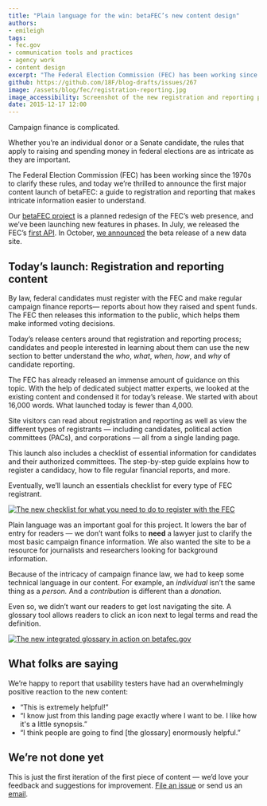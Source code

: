 ```yaml
---
title: "Plain language for the win: betaFEC’s new content design"
authors:
- emileigh
tags:
- fec.gov
- communication tools and practices
- agency work
- content design
excerpt: "The Federal Election Commission (FEC) has been working since the 1970s to clarify the rules for raising and spending money in federal elections, and today we’re thrilled to announce the first major content launch of betaFEC: a guide to registration and reporting that makes intricate information easier to understand."
github: https://github.com/18F/blog-drafts/issues/267
image: /assets/blog/fec/registration-reporting.jpg
image_accessibility: Screenshot of the new registration and reporting page
date: 2015-12-17 12:00
---
```


Campaign finance is complicated.

Whether you’re an individual donor or a Senate candidate, the rules that apply to raising and spending money in federal elections are as intricate as they are important.

The Federal Election Commission (FEC) has been working since the 1970s to clarify these rules, and today we’re thrilled to announce the first major content launch of betaFEC: a guide to registration and reporting that makes intricate information easier to understand.

Our [betaFEC project](http://beta.fec.gov) is a planned redesign of the FEC’s web presence, and we’ve been launching new features in phases. In July, we released the FEC’s [first API](https://18f.gsa.gov/2015/07/08/openfec-api/). In October, [we announced](https://18f.gsa.gov/2015/10/29/welcome-to-betafec/) the beta release of a new data site.

Today’s launch: Registration and reporting content
--------------------------------------------------

By law, federal candidates must register with the FEC and make regular campaign finance reports— reports about how they raised and spent funds. The FEC then releases this information to the public, which helps them make informed voting decisions.

Today’s release centers around that registration and reporting process; candidates and people interested in learning about them can use the new section to better understand the *who*, *what*, *when*, *how*, and *why* of candidate reporting.

The FEC has already released an immense amount of guidance on this topic. With the help of dedicated subject matter experts, we looked at the existing content and condensed it for today’s release. We started with about 16,000 words. What launched today is fewer than 4,000.

Site visitors can read about registration and reporting as well as view the different types of registrants — including candidates, political action committees (PACs), and corporations — all from a single landing page.

This launch also includes a checklist of essential information for candidates and their authorized committees. The step-by-step guide explains how to register a candidacy, how to file regular financial reports, and more.

Eventually, we’ll launch an essentials checklist for every type of FEC registrant.

[![The new checklist for what you need to do to register with the FEC]({{site.baseurl}}/assets/blog/fec/checklist.jpg)](https://beta.fec.gov/registration-and-reporting/essentials-house-and-senate-candidates-and-committees/)

Plain language was an important goal for this project. It lowers the bar of entry for readers — we don’t want folks to **need** a lawyer just to clarify the most basic campaign finance information. We also wanted the site to be a resource for journalists and researchers looking for background information.

Because of the intricacy of campaign finance law, we had to keep some technical language in our content. For example, an *individual* isn’t the same thing as a *person.* And a *contribution* is different than a *donation.*

Even so, we didn’t want our readers to get lost navigating the site. A glossary tool allows readers to click an icon next to legal terms and read the definition.

[![The new integrated glossary in action on betafec.gov]({{site.baseurl}}/assets/blog/fec/glossary.jpg)](https://beta.fec.gov/registration-and-reporting/essentials-house-and-senate-candidates-and-committees/)

What folks are saying
---------------------

We’re happy to report that usability testers have had an overwhelmingly positive reaction to the new content:

-   “This is extremely helpful!”
-   “I know just from this landing page exactly where I want to be. I like how it's a little synopsis.”
-   “I think people are going to find [the glossary] enormously helpful.”

We’re not done yet
------------------

This is just the first iteration of the first piece of content — we’d love your feedback and suggestions for improvement. [File an issue](https://github.com/18f/fec/issues) or send us an [email](mailto:betafeedback@fec.gov).
